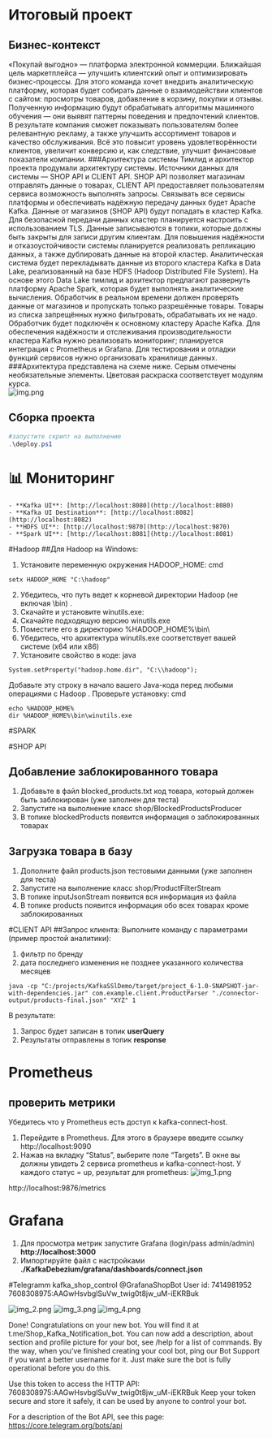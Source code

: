 # Итоговый проект 
## Бизнес-контекст
«Покупай выгодно» — платформа электронной коммерции. Ближайшая цель маркетплейса — улучшить клиентский опыт и оптимизировать бизнес-процессы. Для этого команда хочет внедрить аналитическую платформу, которая будет собирать данные о взаимодействии клиентов с сайтом: просмотры товаров, добавление в корзину, покупки и отзывы. Полученную информацию будут обрабатывать алгоритмы машинного обучения — они выявят паттерны поведения и предпочтений клиентов.
В результате компания сможет показывать пользователям более релевантную рекламу, а также улучшить ассортимент товаров и качество обслуживания. Всё это повысит уровень удовлетворённости клиентов, увеличит конверсию и, как следствие, улучшит финансовые показатели компании.
###Архитектура системы
Тимлид и архитектор проекта продумали архитектуру системы.
Источники данных для системы — SHOP API и CLIENT API. SHOP API позволяет магазинам отправлять данные о товарах, CLIENT API предоставляет пользователям сервиса возможность выполнять запросы.
Связывать все сервисы платформы и обеспечивать надёжную передачу данных будет Apache Kafka. Данные от магазинов (SHOP API) будут попадать в кластер Kafka. Для безопасной передачи данных кластер планируется настроить с использованием TLS. Данные записываются в топики, которые должны быть закрыты для записи другим клиентам.
Для повышения надёжности и отказоустойчивости системы планируется реализовать репликацию данных, а также дублировать данные на второй кластер.
Аналитическая система будет перекладывать данные из второго кластера Kafka в Data Lake, реализованный на базе HDFS (Hadoop Distributed File System). На основе этого Data Lake тимлид и архитектор предлагают развернуть платформу Apache Spark, которая будет выполнять аналитические вычисления.
Обработчик в реальном времени должен проверять данные от магазинов и пропускать только разрешённые товары. Товары из списка запрещённых нужно фильтровать, обрабатывать их не надо. Обработчик будет подключён к основному кластеру Apache Kafka.
Для обеспечения надёжности и отслеживания производительности кластера Kafka нужно реализовать мониторинг; планируется интеграция с Prometheus и Grafana.
Для тестирования и отладки функций сервисов нужно организовать хранилище данных.
###Архитектура представлена на схеме ниже.
Серым отмечены необязательные элементы. Цветовая раскраска соответствует модулям курса.  
![img.png](img.png)

## Сборка проекта
 ```powershell
#запустите скрипт на выполнение
.\deploy.ps1
 ```

# 📊 Мониторинг
```
- **Kafka UI**: [http://localhost:8080](http://localhost:8080)
- **Kafka UI Destination**: [http://localhost:8082](http://localhost:8082) 
- **HDFS UI**: [http://localhost:9870](http://localhost:9870)
- **Spark UI**: [http://localhost:8081](http://localhost:8081)
```
#Hadoop
##Для Hadoop на Windows:
1. Установите переменную окружения HADOOP_HOME:
cmd
```
setx HADOOP_HOME "C:\hadoop"
```
2. Убедитесь, что путь ведет к корневой директории Hadoop (не включая \bin) .
3. Скачайте и установите winutils.exe:
4. Скачайте подходящую версию winutils.exe
5. Поместите его в директорию %HADOOP_HOME%\bin\
6. Убедитесь, что архитектура winutils.exe соответствует вашей системе (x64 или x86)
7. Установите свойство в коде:
java
```
System.setProperty("hadoop.home.dir", "C:\\hadoop");
```
Добавьте эту строку в начало вашего Java-кода перед любыми операциями с Hadoop .
Проверьте установку:
cmd
```
echo %HADOOP_HOME%
dir %HADOOP_HOME%\bin\winutils.exe
```

#SPARK 


#SHOP API
## Добавление заблокированного товара
1. Добавьте в файл blocked_products.txt код товара, который должен быть заблокирован (уже заполнен для теста)
2. Запустите на выполнение класс shop/BlockedProductsProducer
3. В топике blockedProducts появится информация о заблокированных товарах
## Загрузка товара в базу
1. Дополните файл products.json тестовыми данными (уже заполнен для теста)
2. Запустите на выполнение класс shop/ProductFilterStream
3. В топике inputJsonStream появится вся информация из файла
4. В топике products появится информация обо всех товарах кроме заблокированных

#CLIENT API
##Запрос клиента:
Выполните команду с параметрами (пример простой аналитики):
1. фильтр по бренду
2. дата последнего изменения не позднее указанного количества месяцев
```
java -cp "C:/projects/KafkaSSlDemo/target/project_6-1.0-SNAPSHOT-jar-with-dependencies.jar" com.example.client.ProductParser "./connector-output/products-final.json" "XYZ" 1
```
В результате:
1. Запрос будет записан в топик **userQuery**
2. Результаты отправлены в топик **response**


# Prometheus
## проверить метрики
Убедитесь что у Prometheus есть доступ к kafka-connect-host. 
1. Перейдите в Prometheus. Для этого в браузере введите ссылку http://localhost:9090
2. Нажав на вкладку “Status”, выберите поле “Targets”. В окне вы должны увидеть 2 сервиса
prometheus и kafka-connect-host. У каждого статус = up, результат для prometheus:
![img_1.png](img_1.png)

http://localhost:9876/metrics
# Grafana
1. Для просмотра метрик запустите Grafana (login/pass admin/admin) **http://localhost:3000**
2. Импортируйте файл с настройками **./KafkaDebezium/grafana/dashboards/connect.json**


#Telegramm
kafka_shop_control
@GrafanaShopBot
User id: 7414981952
7608308975:AAGwHsvbglSuVw_twig0t8jw_uM-iEKRBuk

![img_2.png](img_2.png)
![img_3.png](img_3.png)
![img_4.png](img_4.png)


Done! Congratulations on your new bot. You will find it at t.me/Shop_Kafka_Notification_bot. You can now add a description, about section and profile picture for your bot, see /help for a list of commands. By the way, when you've finished creating your cool bot, ping our Bot Support if you want a better username for it. Just make sure the bot is fully operational before you do this.

Use this token to access the HTTP API:
7608308975:AAGwHsvbglSuVw_twig0t8jw_uM-iEKRBuk
Keep your token secure and store it safely, it can be used by anyone to control your bot.

For a description of the Bot API, see this page: https://core.telegram.org/bots/api